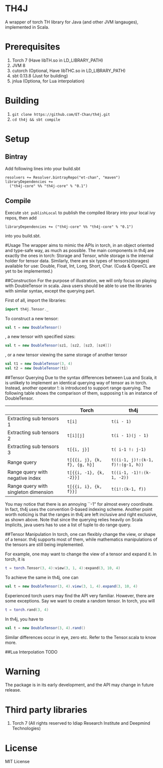 # TH4J
A wrapper of torch TH library for Java (and other JVM langauges), implemented in Scala.

# Prerequisites
1. Torch 7 (Have libTH.so in LD_LIBRARY_PATH)
2. JVM 8
3. cutorch (Optional, Have libTHC.so in LD_LIBRARY_PATH)
4. sbt 0.13.8 (Just for building)
5. jnlua (Optiona, for Lua interpolation)

# Building
1. `git clone https://github.com/ET-Chan/th4j.git`
2. `cd th4j && sbt compile`

# Setup
## Bintray
Add following lines into your build.sbt
```
resolvers += Resolver.bintrayRepo("et-chan", "maven")
libraryDependencies +=
  ("th4j-core" %% "th4j-core" % "0.1")
```
## Compile
Execute `sbt publishLocal` to publish the compiled library into your local ivy repos, then add 
```
libraryDependencies += ("th4j-core" %% "th4j-core" % "0.1")
```
into you build.sbt.

#Usage
The wrapper aims to mimic the APIs in torch, in an object oriented and type-safe way, as much as possible. The main components in th4j are exactly the ones in torch: Storage and Tensor, while storage is the internal holder for tensor data. Similarly, there are six types of tensors(storages) available for use: Double, Float, Int, Long, Short, Char. (Cuda & OpenCL are yet to be implemented.)

##Construction
For the purpose of illustration, we will only focus on playing with DoubleTensor in scala. Java users should be able to use the libraries with similar syntax, except the querying part.

First of all, import the libraries:

```scala
import th4j.Tensor._
```

To construct a new tensor:

```scala
val t = new DoubleTensor()
```

, a new tensor with specified sizes:

```scala
val t = new DoubleTensor(sz1, [sz2, [sz3, [sz4]])
```

, or a new tensor viewing the same storage of another tensor
 
```scala
val t1 = new DoubleTensor(3, 4)
val t2 = new DoubleTensor(t1)
```

##Tensor Querying
Due to the syntax differences between Lua and Scala, it is unlikely to implement an identical querying way of tensor as in torch. Instead, another operator !: is introduced to support range querying. The following table shows the comparison of them, supposing t is an instance of DoubleTensor.

|                               | Torch                    | th4j           | 
|-------------------------------| -------------------------|----------------| 
|Extracting sub tensors 1       | `t[i]`                   | `t(i - 1)` | 
|Extracting sub tensors 2       | `t[i][j]`      | `t(i - 1)(j - 1)`     | 
|Extracting sub tensors 3       |`t[{i, j}]` |`t( i-1 !: j-1)`|
|Range query                    | `t[{{i, j}, {k, f}, {g, h}]`    | `t((i-1, j)!:(k-1, f)!:(g-1, h))`      | 
|Range query with negative index| `t[{{i, -1}, {k, -2}}]`  |`t((i-1, -1)!:(k-1, -2))`|
|Range query with singleton dimension|`t[{{i, i}, {k, f}}]` | `t(i!:(k-1, f))`|

You may notice that there is an annoying ``-1" for almost every coordinate. In fact, th4j uses the convention 0-based indexing scheme. Another point worth noticing is that the ranges in th4j are left inclusive and right exclusive, as shown above. Note that since the querying relies heavily on Scala Implicits, java users has to use a list of tuple to do range query.


##Tensor Manipulation
In torch, one can flexibly change the view, or shape of a tensor. th4j supports most of them, while mathematics manipulations of the tensors are still being implemented.

For example, one may want to change the view of a tensor and expand it. In torch, it is

```lua
t = torch.Tensor(3, 4):view(3, 1, 4):expand(3, 10, 4)
```

To achieve the same in th4j, one can

```scala
val t = new DoubleTensor(3, 4).view(3, 1, 4).expand(3, 10, 4)
```

Experienced torch users may find the API very familiar. However, there are some exceptions. Say we want to create a random tensor. In torch, you will

```lua
t = torch.rand(3, 4)
```

In th4j, you have to 

```scala
val t = new DoubleTensor(3, 4).rand()
```

Similar differences occur in eye, zero etc. Refer to the Tensor.scala to know more.



##Lua Interpolation
TODO


# Warning
The package is in its early development, and the API may change in future release.

# Third party libraries
1. Torch 7 (All rights reserved to Idiap Research Institute and Deepmind Technologies)

# License
MIT License